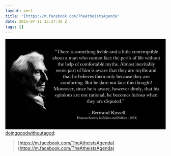 ```yaml
---
layout: post
title: "[https://m.facebook.com/TheAtheistsAgenda"
date: 2015-07-11 15:37:42 Z
tags: []
---
```

![](/media/2015/07/123812835789.jpg)
[doinggoodwithoutagod](http://doinggoodwithoutagod.tumblr.com/post/123708816138/https-m-facebook-com-theatheistsagenda):

> [https://m.facebook.com/TheAtheistsAgenda](https://m.facebook.com/TheAtheistsAgenda)
